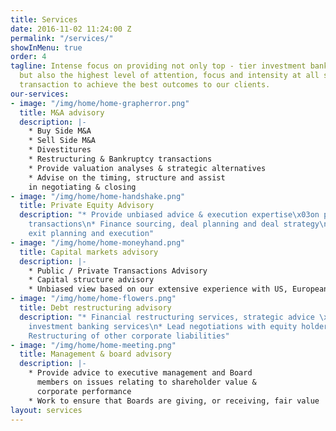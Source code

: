 ```yaml
---
title: Services
date: 2016-11-02 11:24:00 Z
permalink: "/services/"
showInMenu: true
order: 4
tagline: Intense focus on providing not only top - tier investment banking capabilities,
  but also the highest level of attention, focus and intensity at all stages of a
  transaction to achieve the best outcomes to our clients.
our-services:
- image: "/img/home/home-grapherror.png"
  title: M&A advisory
  description: |-
    * Buy Side M&A
    * Sell Side M&A
    * Divestitures
    * Restructuring & Bankruptcy transactions
    * Provide valuation analyses & strategic alternatives
    * Advise on the timing, structure and assist
    in negotiating & closing
- image: "/img/home/home-handshake.png"
  title: Private Equity Advisory
  description: "* Provide unbiased advice & execution expertise\x03on private equity
    transactions\n* Finance sourcing, deal planning and deal strategy\n* Deal structuring,
    exit planning and execution"
- image: "/img/home/home-moneyhand.png"
  title: Capital markets advisory
  description: |-
    * Public / Private Transactions Advisory
    * Capital structure advisory
    * Unbiased view based on our extensive experience with US, European & Israeli exchanges
- image: "/img/home/home-flowers.png"
  title: Debt restructuring advisory
  description: "* Financial restructuring services, strategic advice \x03& related
    investment banking services\n* Lead negotiations with equity holders & debt holders\n*
    Restructuring of other corporate liabilities"
- image: "/img/home/home-meeting.png"
  title: Management & board advisory
  description: |-
    * Provide advice to executive management and Board
      members on issues relating to shareholder value &
      corporate performance
    * Work to ensure that Boards are giving, or receiving, fair value
layout: services
---
```


